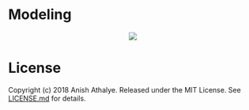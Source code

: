 # Modeling



<p align="center">
<a href="">
<img src="https://github.com/KapilKhanal/Modeling-of-Bat-Populations/blob/master/Gemini_poster_theme.png">
</a>
</p>


# License

Copyright (c) 2018 Anish Athalye. Released under the MIT License. See
[LICENSE.md][license] for details.

[beamerposter]: https://github.com/deselaers/latex-beamerposter
[LuaTeX]: http://www.luatex.org/
[CTAN]: https://ctan.org/
[Raleway]: https://www.fontsquirrel.com/fonts/raleway
[Lato]: https://www.fontsquirrel.com/fonts/lato
[license]: LICENSE.md
